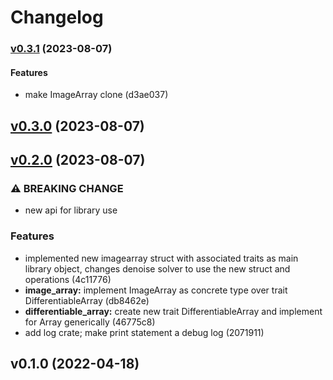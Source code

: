 # Changelog

### [v0.3.1](///compare/v0.3.0...v0.3.1) (2023-08-07)

#### Features

* make ImageArray clone (d3ae037)

## [v0.3.0](///compare/v0.2.0...v0.3.0) (2023-08-07)

## [v0.2.0](///compare/v0.1.0...v0.2.0) (2023-08-07)

### ⚠ BREAKING CHANGE

* new api for library use


### Features

* implemented new imagearray struct with associated traits as main library
object, changes denoise solver to use the new struct and operations (4c11776)
* **image_array:** implement ImageArray as concrete type over trait
DifferentiableArray (db8462e)
* **differentiable_array:** create new trait DifferentiableArray and implement
for Array generically (46775c8)
* add log crate; make print statement a debug log (2071911)

## v0.1.0 (2022-04-18)
